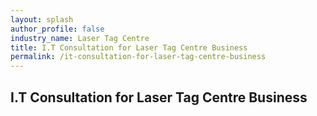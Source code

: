 ```yaml
---
layout: splash 
author_profile: false 
industry_name: Laser Tag Centre
title: I.T Consultation for Laser Tag Centre Business
permalink: /it-consultation-for-laser-tag-centre-business
---
```


## I.T Consultation for Laser Tag Centre Business